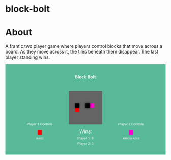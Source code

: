 # block-bolt

# About 
A frantic two player game where players control blocks that move across a board. As they move across it, the tiles beneath them disappear. The last player standing wins.

![Wireframe](planning/block-bolt.png)